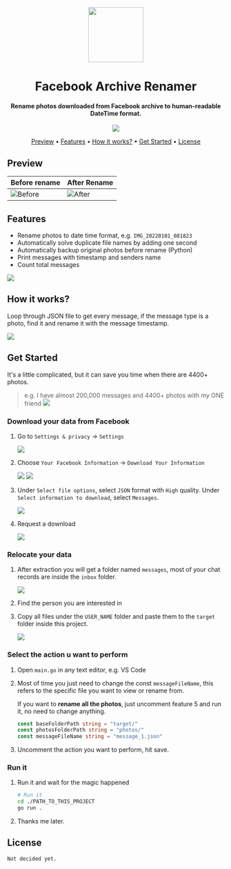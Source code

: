 <div align="center">
  
<img src="https://fakeimg.pl/128x128/" width="128" height="128">

<h1>Facebook Archive Renamer</h1>
<h4>
Rename photos downloaded from Facebook archive to human-readable DateTime format.</h4>

![](https://img.shields.io/badge/Python-3-4b8bb8.svg?style=flat-square)

<p align="center">
  <a href="#Preview">Preview</a> •
  <a href="#features">Features</a> •
  <a href="#how-it-works">How it works?</a> •
  <a href="#get-started">Get Started</a> •
  <a href="#license">License</a>
</p>
</div>

## Preview
| Before rename | After Rename |
|---|---|
| ![Before](https://raw.githubusercontent.com/MrNegativeTW/FacebookArchivePhotosRenamer/main/screenshots/before_rename.png) | ![After](https://raw.githubusercontent.com/MrNegativeTW/FacebookArchivePhotosRenamer/main/screenshots/after_rename.png) 

## Features

- Rename photos to date time format, e.g. `IMG_20220101_081823`
- Automatically solve duplicate file names by adding one second
- Automatically backup original photos before rename (Python)
- Print messages with timestamp and senders name
- Count total messages


![](./screenshots/features-0.jpg)

## How it works?

Loop through JSON file to get every message, if the message type is a photo, find it and rename it with the message timestamp.

![](./screenshots/how-it-works-1.jpg)

## Get Started

It's a little complicated, but it can save you time when there are 4400+ photos.

> e.g. I have almost 200,000 messages and 4400+ photos with my ONE friend
> ![](./screenshots/get-started-0.jpg)

### Download your data from Facebook

1. Go to `Settings & privacy` -> `Settings`

    ![](screenshots/how_0.png)

2. Choose `Your Facebook Information` -> `Download Your Information`

    ![](screenshots/how_1.png)
    ![](screenshots/how_2.png)

3. Under `Select file options`, select `JSON` format with `High` quality.
Under `Select information to download`, select `Messages`.

    ![](screenshots/how_3.png)

4. Request a download

    ![](screenshots/how_4.png)


### Relocate your data

1. After extraction you will get a folder named `messages`, most of your chat records are inside the `inbox` folder.

    ![](./screenshots/get-started-2-1.png)

2. Find the person you are interested in

3. Copy all files under the `USER_NAME` folder and paste them to the `target` folder inside this project.

    ![](./screenshots/get-started-2-3.png)

### Select the action u want to perform

1. Open `main.go` in any text editor, e.g. VS Code

2. Most of time you just need to change the const `messageFileName`, this refers to the specific file you want to view or rename from.

    If you want to **rename all the photos**, just uncomment feature 5 and run it, no need to change anything.

    ```go
    const baseFolderPath string = "target/"
    const photosFolderPath string = "photos/"
    const messageFileName string = "message_1.json"
    ```

3. Uncomment the action you want to perform, hit save.


### Run it

1. Run it and wait for the magic happened

    ```sh
    # Run it
    cd ./PATH_TO_THIS_PROJECT
    go run .
    ```
    
2. Thanks me later.

## License
```
Not decided yet.
```